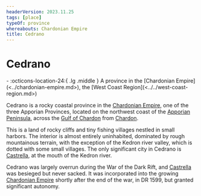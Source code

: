 ```yaml
---
headerVersion: 2023.11.25
tags: [place]
typeOf: province
whereabouts: Chardonian Empire
title: Cedrano
---
```

# Cedrano
<div class="grid cards ext-narrow-margin ext-one-column" markdown>
-    :octicons-location-24:{ .lg .middle } A province in the [Chardonian Empire](<../chardonian-empire.md>), the [West Coast Region](<../../west-coast-region.md>)  
</div>


Cedrano is a rocky coastal province in the [Chardonian Empire](<../chardonian-empire.md>), one of the three Apporian Provinces, located on the northwest coast of the [Apporian Peninsula](<./apporia.md>), across the [Gulf of Chardon](<../../gulf-of-chardon.md>) from [Chardon](<../chardon/chardon.md>). 

This is a land of rocky cliffs and tiny fishing villages nestled in small harbors. The interior is almost entirely uninhabited, dominated by rough mountainous terrain, with the exception of the Kedron river valley, which is dotted with some small villages. The only significant city in Cedrano is [Castrella](<./castrella.md>), at the mouth of the Kedron river. 

Cedrano was largely overrun during the War of the Dark Rift, and [Castrella](<./castrella.md>) was besieged but never sacked. It was incorporated into the growing [Chardonian Empire](<../chardonian-empire.md>) shortly after the end of the war, in DR 1599, but granted significant autonomy. 

